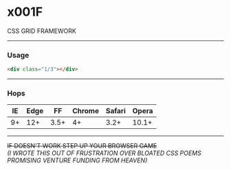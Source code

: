 # x001F
CSS GRID FRAMEWORK
  
---
### Usage
```html
<div class="1/3"></div>
```
---
### Hops
| IE | Edge | FF   | Chrome | Safari | Opera |
|----|------|------|--------|--------|-------|
| 9+ | 12+  | 3.5+ | 4+     | 3.2+   | 10.1+ |
---
~~IF DOESN'T WORK STEP UP YOUR BROWSER GAME~~  
*(I WROTE THIS OUT OF FRUSTRATION OVER BLOATED CSS POEMS PROMISING VENTURE FUNDING FROM HEAVEN)*
